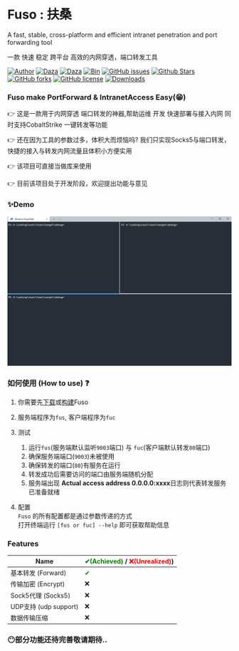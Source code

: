 # Fuso :  扶桑
A fast, stable, cross-platform and efficient intranet penetration and port forwarding tool

一款 快速 稳定 跨平台 高效的内网穿透，端口转发工具

[![Author](https://img.shields.io/badge/Author-editso-blueviolet)](https://github.com/editso) 
[![Daza](https://img.shields.io/badge/Misc-1x2Bytes-blueviolet)](https://github.com/1x2Bytes) 
[![Daza](https://img.shields.io/badge/Misc-ifishzz-blueviolet)](https://github.com/ifishzz) 
[![Bin](https://img.shields.io/badge/Fuso-Bin-ff69b4)](https://github.com/editso/fuso/releases) 
[![GitHub issues](https://img.shields.io/github/issues/editso/fuso)](https://github.com/editso/fuso/issues) 
[![Github Stars](https://img.shields.io/github/stars/editso/fuso)](https://github.com/editso/fuso) 
[![GitHub forks](https://img.shields.io/github/forks/editso/fuso)](https://github.com/editso/fuso)
[![GitHub license](https://img.shields.io/github/license/editso/fuso)](https://github.com/editso/fuso)
[![Downloads](https://img.shields.io/github/downloads/editso/fuso/total?label=Release%20Download)](https://github.com/editso/fuso/releases/latest)

### Fuso make PortForward & IntranetAccess Easy(😁)

👉 这是一款用于内网穿透 端口转发的神器,帮助运维 开发 快速部署与接入内网 同时支持CobaltStrike 一键转发等功能 

👉 还在因为工具的参数过多，体积大而烦恼吗? 我们只实现Socks5与端口转发，快捷的接入与转发内网流量且体积小方便实用

👉 该项目可直接当做库来使用

👉 目前该项目处于开发阶段，欢迎提出功能与意见

### ✨Demo

![Demo](demo/demo.gif)


### 如何使用 (How to use) ❓

1. 你需要先[下载](https://github.com/editso/fuso/releases/latest)或[构建](#Build)Fuso

2. 服务端程序为`fus`, 客户端程序为`fuc`

3. 测试  
   1. 运行`fus`(服务端默认监听`9003`端口) 与 `fuc`(客户端默认转发`80`端口)
   2. 确保服务端端口(`9003`)未被使用
   3. 确保转发的端口(`80`)有服务在运行
   4. 转发成功后需要访问的端口由服务端随机分配
   5. 服务端出现 **Actual access address 0.0.0.0:xxxx**日志则代表转发服务已准备就绪
   
4. 配置  
   `Fuso` 的所有配置都是通过参数传递的方式  
   打开终端运行 `[fus or fuc] --help` 即可获取帮助信息

### Features
| Name                   | <font color="green">✔(Achieved)</font> / <font color="red">❌(Unrealized)</font>) |
| ---------------------- | -------------------------------------------------------------------------------- |
| 基本转发 (Forward)     | <font color="green">✔</font>                                                     |
| 传输加密 (Encrypt)     | ❌                                                                                |
| Sock5代理 (Socks5)     | ❌                                                                                |
| UDP支持  (udp support) | ❌                                                                                |
| 数据传输压缩           | ❌                                                                                |


### 😶部分功能还待完善敬请期待..
